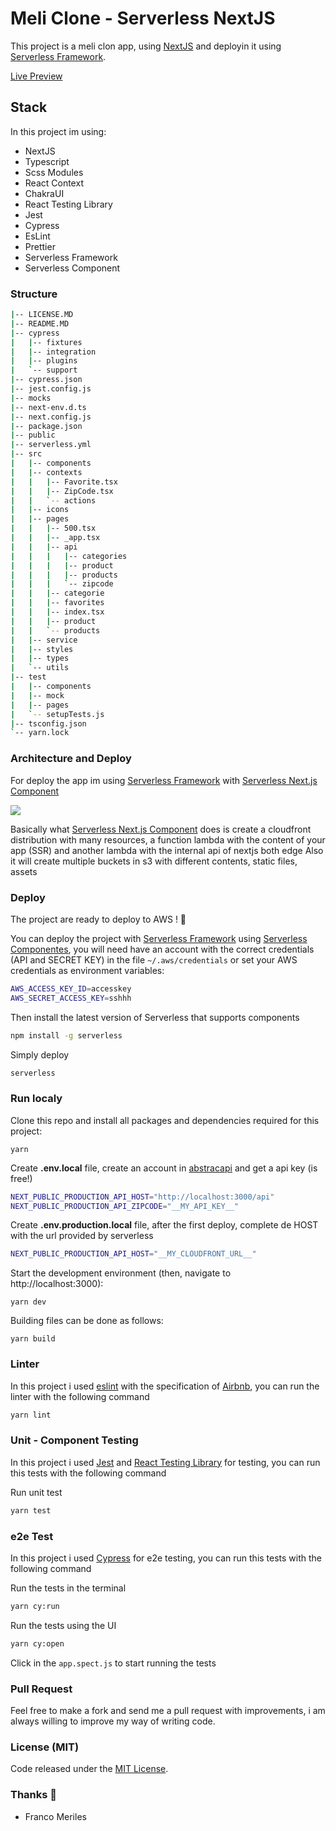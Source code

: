 # Meli Clone - Serverless NextJS

This project is a meli clon app, using [NextJS](https://nextjs.org/) and deployin it using [Serverless Framework](https://www.serverless.com/).

[Live Preview](https://francomeriles.github.io/)

## Stack

In this project im using:

- NextJS
- Typescript
- Scss Modules
- React Context
- ChakraUI
- React Testing Library
- Jest
- Cypress
- EsLint
- Prettier
- Serverless Framework
- Serverless Component

### Structure

```sh
|-- LICENSE.MD
|-- README.MD
|-- cypress
|   |-- fixtures
|   |-- integration
|   |-- plugins
|   `-- support
|-- cypress.json
|-- jest.config.js
|-- mocks
|-- next-env.d.ts
|-- next.config.js
|-- package.json
|-- public
|-- serverless.yml
|-- src
|   |-- components
|   |-- contexts
|   |   |-- Favorite.tsx
|   |   |-- ZipCode.tsx
|   |   `-- actions
|   |-- icons
|   |-- pages
|   |   |-- 500.tsx
|   |   |-- _app.tsx
|   |   |-- api
|   |   |   |-- categories
|   |   |   |-- product
|   |   |   |-- products
|   |   |   `-- zipcode
|   |   |-- categorie
|   |   |-- favorites
|   |   |-- index.tsx
|   |   |-- product
|   |   `-- products
|   |-- service
|   |-- styles
|   |-- types
|   `-- utils
|-- test
|   |-- components
|   |-- mock
|   |-- pages
|   `-- setupTests.js
|-- tsconfig.json
`-- yarn.lock

```

### Architecture and Deploy

For deploy the app im using [Serverless Framework](https://www.serverless.com/) with [Serverless Next.js Component](https://github.com/serverless-nextjs/serverless-next.js)

![](https://github.com/serverless-nextjs/serverless-next.js/blob/master/img/arch_no_grid.png?raw=true)

Basically what [Serverless Next.js Component](https://github.com/serverless-nextjs/serverless-next.js) does is create a cloudfront distribution with many resources, a function lambda with the content of your app (SSR) and another lambda with the internal api of nextjs both edge
Also it will create multiple buckets in s3 with different contents, static files, assets

### Deploy

The project are ready to deploy to AWS ! 🌈

You can deploy the project with [Serverless Framework](https://www.serverless.com/) using [Serverless Componentes](https://www.serverless.com/components/), you will need have an account with the correct credentials (API and SECRET KEY) in the file `~/.aws/credentials` or set your AWS credentials as environment variables:

```bash
AWS_ACCESS_KEY_ID=accesskey
AWS_SECRET_ACCESS_KEY=sshhh
```

Then install the latest version of Serverless that supports components

```sh
npm install -g serverless
```

Simply deploy

```sh
serverless
```

### Run localy

Clone this repo and install all packages and dependencies required for this project:

    yarn

Create **.env.local** file, create an account in [abstracapi](https://www.abstractapi.com/ip-geolocation-api) and get a api key (is free!)

```bash
NEXT_PUBLIC_PRODUCTION_API_HOST="http://localhost:3000/api"
NEXT_PUBLIC_PRODUCTION_API_ZIPCODE="__MY_API_KEY__"
```

Create **.env.production.local** file, after the first deploy, complete de HOST with the url provided by serverless

```bash
NEXT_PUBLIC_PRODUCTION_API_HOST="__MY_CLOUDFRONT_URL__"
```

Start the development environment (then, navigate to http://localhost:3000):

    yarn dev

Building files can be done as follows:

    yarn build

### Linter

In this project i used [eslint](https://eslint.org/) with the specification of [Airbnb](https://github.com/airbnb/javascript), you can run the linter with the following command

```sh
yarn lint
```

### Unit - Component Testing

In this project i used [Jest](https://jestjs.io/) and [React Testing Library](https://testing-library.com/docs/react-testing-library/intro/) for testing, you can run this tests with the following command

Run unit test

```sh
yarn test
```

### e2e Test

In this project i used [Cypress](https://www.cypress.io/) for e2e testing, you can run this tests with the following command

Run the tests in the terminal

```sh
yarn cy:run
```

Run the tests using the UI

```sh
yarn cy:open
```

Click in the `app.spect.js` to start running the tests

### Pull Request

Feel free to make a fork and send me a pull request with improvements, i am always willing to improve my way of writing code.

### License (MIT)

Code released under the [MIT License](LICENSE.MD).

### Thanks 🙌

- Franco Meriles
